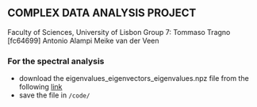 ## COMPLEX DATA ANALYSIS PROJECT
Faculty of Sciences, University of Lisbon
Group 7:
Tommaso Tragno [fc64699]
Antonio Alampi
Meike van der Veen

### For the spectral analysis
* download the eigenvalues_eigenvectors_eigenvalues.npz file from the following [link](https://ulisboa-my.sharepoint.com/:u:/g/personal/fc64699_alunos_fc_ul_pt/ES4-jEEmgn5KtdmVpwv8UloB0sLO1EbfmdrSlguB95Zhlw?e=b2QVV4)
* save the file in `/code/`